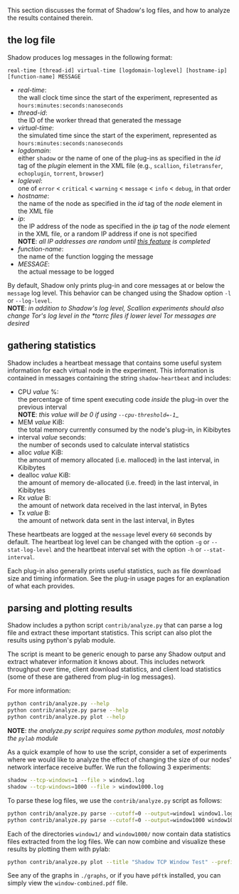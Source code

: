 This section discusses the format of Shadow's log files, and how to analyze the results contained therein.

## the log file

Shadow produces log messages in the following format:

```
real-time [thread-id] virtual-time [logdomain-loglevel] [hostname-ip] [function-name] MESSAGE
```

+ _real-time_:  
the wall clock time since the start of the experiment, represented as `hours:minutes:seconds:nanoseconds`
+ _thread-id_:  
the ID of the worker thread that generated the message
+ _virtual-time_:  
the simulated time since the start of the experiment, represented as `hours:minutes:seconds:nanoseconds`
+ _logdomain_:  
either `shadow` or the name of one of the plug-ins as specified in the _id_ tag of the _plugin_ element in the XML file (e.g., `scallion`, `filetransfer`, `echoplugin`, `torrent`, `browser`)
+ _loglevel_:  
one of `error` < `critical` < `warning` < `message` < `info` < `debug`, in that order
+ _hostname_:  
the name of the node as specified in the _id_ tag of the _node_ element in the XML file
+ _ip_:  
the IP address of the node as specified in the _ip_ tag of the _node_ element in the XML file, or a random IP address if one is not specified  
**NOTE**: _all IP addresses are random until [this feature](https://github.com/shadow/shadow/issues/39) is completed_
+ _function-name_:  
the name of the function logging the message
+ _MESSAGE_:  
the actual message to be logged

By default, Shadow only prints plug-in and core messages at or below the `message` log level. This behavior can be changed using the Shadow option `-l` or `--log-level`.  
**NOTE**: _in addition to Shadow's log level, Scallion experiments should also change Tor's log level in the *torrc files if lower level Tor messages are desired_

## gathering statistics

Shadow includes a heartbeat message that contains some useful system information for each virtual node in the experiment. This information is contained in messages containing the string `shadow-heartbeat` and includes:

+ CPU _value_ %:  
the percentage of time spent executing code _inside_ the plug-in over the previous interval  
**NOTE**: _this value will be 0 if using `--cpu-threshold=-1`__
+ MEM _value_ KiB:  
the total memory currently consumed by the node's plug-in, in Kibibytes
+ interval _value_ seconds:  
the number of seconds used to calculate interval statistics
+ alloc _value_ KiB:  
the amount of memory allocated (i.e. malloced) in the last interval, in Kibibytes
+ dealloc _value_ KiB:  
the amount of memory de-allocated (i.e. freed) in the last interval, in Kibibytes
+ Rx _value_ B:  
the amount of network data received in the last interval, in Bytes
+ Tx _value_ B:  
the amount of network data sent in the last interval, in Bytes

These heartbeats are logged at the `message` level every `60` seconds by default.  The heartbeat log level can be changed with the option `-g` or `--stat-log-level` and the heartbeat interval set with the option `-h` or `--stat-interval`.

Each plug-in also generally prints useful statistics, such as file download size and timing information. See the plug-in usage pages for an explanation of what each provides.

## parsing and plotting results

Shadow includes a python script `contrib/analyze.py` that can parse a log file and extract these important statistics. This script can also plot the results using python's pylab module.

The script is meant to be generic enough to parse any Shadow output and extract whatever information it knows about. This includes network throughput over time, client download statistics, and client load statistics (some of these are gathered from plug-in log messages).

For more information:
```bash
python contrib/analyze.py --help
python contrib/analyze.py parse --help
python contrib/analyze.py plot --help
```

**NOTE**: _the analyze.py script requires some python modules, most notably the `pylab` module_

As a quick example of how to use the script, consider a set of experiments where we would like to analyze the effect of changing the size of our nodes' network interface receive buffer. We run the following 3 experiments:

```bash
shadow --tcp-windows=1 --file > window1.log
shadow --tcp-windows=1000 --file > window1000.log
```

To parse these log files, we use the `contrib/analyze.py` script as follows:

```bash
python contrib/analyze.py parse --cutoff=0 --output=window1 window1.log
python contrib/analyze.py parse --cutoff=0 --output=window1000 window1000.log
```

Each of the directories `window1/` and `window1000/` now contain data statistics files extracted from the log files. We can now combine and visualize these results by plotting them with pylab:

```bash
python contrib/analyze.py plot --title "Shadow TCP Window Test" --prefix "window" --data window1/ "1 packet" --data window1000/ "1000 packets"
```

See any of the graphs in `./graphs`, or if you have `pdftk` installed, you can simply view the `window-combined.pdf` file.